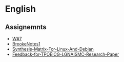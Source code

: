 # English

## Assignemnts
- [W#7](English/W7)
- [BrookeNotes1](English/BrookeNotes1)
- [Synthesis-Matrix-For-Linux-And-Debian](English/Synthesis-Matrix-For-Linux-And-Debian)
- [Feedback-for-TPOEICG-LGNAISMC-Research-Paper](English/Feedback-for-TPOEICG-LGNAISMC-Research-Paper)
